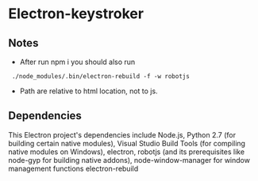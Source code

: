 # Electron-keystroker
 
## Notes

- After run npm i you should also run 

```
 ./node_modules/.bin/electron-rebuild -f -w robotjs

```

- Path are relative to html location, not to js.


## Dependencies

This Electron project's dependencies include 
Node.js, 
Python 2.7 (for building certain native modules), 
Visual Studio Build Tools (for compiling native modules on Windows), 
electron, 
robotjs (and its prerequisites like node-gyp for building native addons), 
node-window-manager for window management functions
electron-rebuild


